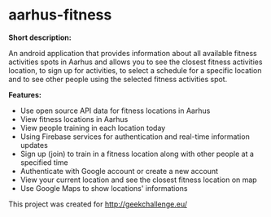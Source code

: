# aarhus-fitness
**Short description:**

An android application that provides information about all available fitness activities spots in Aarhus and allows you to see the closest fitness activities location, to sign up for activities, to select a schedule for a specific location and to see other people using the selected fitness activities spot.

**Features:**
* Use open source API data for fitness locations in Aarhus 
* View fitness locations in Aarhus
* View people training in each location today
* Using Firebase services for authentication and real-time information updates
* Sign up (join) to train in a fitness location along with other people at a specified time
* Authenticate with Google account or create a new account
* View your current location and see the closest fitness location on map
* Use Google Maps to show locations' informations 

This project was created for http://geekchallenge.eu/
